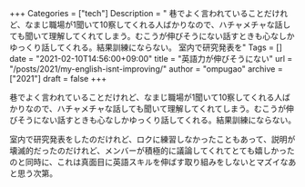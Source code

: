 +++
Categories = ["tech"]
Description = " 巷でよく言われていることだけれど、なまじ職場が1聞いて10察してくれる人ばかりなので、ハチャメチャな話しても聞いて理解してくれてしまう。むこうが伸びそうにない話すときも心なしかゆっくり話してくれる。結果訓練にならない。  室内で研究発表を"
Tags = []
date = "2021-02-10T14:56:00+09:00"
title = "英語力が伸びそうにない"
url = "/posts/2021/my-english-isnt-improving/"
author = "ompugao"
archive = ["2021"]
draft = false
+++

<body>
<p>巷でよく言われていることだけれど、なまじ職場が1聞いて10察してくれる人ばかりなので、ハチャメチャな話しても聞いて理解してくれてしまう。むこうが伸びそうにない話すときも心なしかゆっくり話してくれる。結果訓練にならない。</p>

<p>室内で研究発表をしたのだけれど、ロクに練習しなかったこともあって、説明が壊滅的だったのだけれど、メンバーが積極的に議論してくれてとても嬉しかったのと同時に、これは真面目に英語スキルを伸ばす取り組みをしないとマズイなあと思う次第。</p>
</body>
